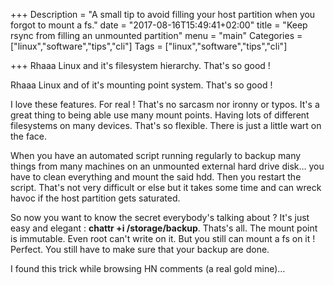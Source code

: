 +++
Description = "A small tip to avoid filling your host partition when you forgot to mount a fs."
date = "2017-08-16T15:49:41+02:00"
title = "Keep rsync from filling an unmounted partition"
menu = "main"
Categories = ["linux","software","tips","cli"]
Tags = ["linux","software","tips","cli"]

+++
Rhaaa Linux and it's filesystem hierarchy. That's so good !

Rhaaa Linux and of it's mounting point system. That's so good !

I love these features. For real ! That's no sarcasm nor ironny or typos. It's a great thing to being able use many mount points. Having lots of different filesystems on many devices. That's so flexible. There is just a little wart on the face.

When you have an automated script running regularly to backup many things from many machines on an unmounted external hard drive disk… you have to clean everything and mount the said hdd. Then you restart the script. That's not very difficult or else but it takes some time and can wreck havoc if the host partition gets saturated.

So now you want to know the secret everybody's talking about ? It's just easy and elegant : **chattr +i /storage/backup**. Thats's all. The mount point is immutable. Even root can't write on it. But you still can mount a fs on it ! Perfect. You still have to make sure that your backup are done.

I found this trick while browsing HN comments (a real gold mine)…
